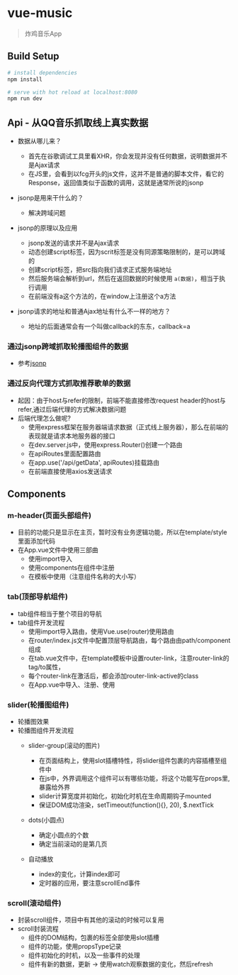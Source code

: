# vue-music

> 炸鸡音乐App

## Build Setup

``` bash
# install dependencies
npm install

# serve with hot reload at localhost:8080
npm run dev

```

## Api - 从QQ音乐抓取线上真实数据

* 数据从哪儿来？
    * 首先在谷歌调试工具里看XHR，你会发现并没有任何数据，说明数据并不是Ajax请求
    * 在JS里，会看到以fcg开头的js文件，这并不是普通的脚本文件，看它的Response，返回值类似于函数的调用，这就是通常所说的jsonp

* jsonp是用来干什么的？
    * 解决跨域问题

* jsonp的原理以及应用
    * jsonp发送的请求并不是Ajax请求
    * 动态创建script标签，因为scrit标签是没有同源策略限制的，是可以跨域的
    * 创建script标签，把src指向我们请求正式服务端地址
    * 然后服务端会解析到url，然后在返回数据的时候使用 `a(数据)`，相当于执行调用
    * 在前端没有a这个方法的，在window上注册这个a方法

* jsonp请求的地址和普通Ajax地址有什么不一样的地方？
    * 地址的后面通常会有一个叫做callback的东东，callback=a

### 通过jsonp跨域抓取轮播图组件的数据

* 参考[jsonp](https://github.com/webmodules/jsonp)

### 通过反向代理方式抓取推荐歌单的数据

* 起因：由于host与refer的限制，前端不能直接修改request header的host与refer,通过后端代理的方式解决数据问题
* 后端代理怎么做呢?
    * 使用express框架在服务器端请求数据（正式线上服务器），那么在前端的表现就是请求本地服务器的接口
    * 在dev.server.js中，使用express.Router()创建一个路由
    * 在apiRoutes里面配置路由
    * 在app.use('/api/getData', apiRoutes)挂载路由
    * 在前端直接使用axios发送请求


## Components

### m-header(页面头部组件)

* 目前的功能只是显示在主页，暂时没有业务逻辑功能，所以在template/style里面添加代码
* 在App.vue文件中使用三部曲
    * 使用import导入
    * 使用components在组件中注册
    * 在模板中使用（注意组件名称的大小写）

### tab(顶部导航组件)
* tab组件相当于整个项目的导航
* tab组件开发流程
    * 使用import导入路由，使用Vue.use(router)使用路由
    * 在router/index.js文件中配置顶层导航路由，每个路由由path/component组成
    * 在tab.vue文件中，在template模板中设置router-link，注意router-link的tag/to属性，
    * 每个router-link在激活后，都会添加router-link-active的class
    * 在App.vue中导入、注册、使用

### slider(轮播图组件)
* 轮播图效果
* 轮播图组件开发流程
    * slider-group(滚动的图片)
        * 在页面结构上，使用slot插槽特性，将slider组件包裹的内容插槽至组件中
        * 在js中，外界调用这个组件可以有哪些功能，将这个功能写在props里,暴露给外界
        * slider计算宽度并初始化，初始化时机在生命周期钩子mounted
        * 保证DOM成功渲染，setTimeout(function(){}, 20), $.nextTick

    * dots(小圆点)
        * 确定小圆点的个数
        * 确定当前滚动的是第几页
    
    * 自动播放
        * index的变化，计算index即可
        * 定时器的应用，要注意scrollEnd事件

### scroll(滚动组件)
* 封装scroll组件，项目中有其他的滚动的时候可以复用
* scroll封装流程
    * 组件的DOM结构，包裹的标签全部使用slot插槽
    * 组件的功能，使用propsType记录
    * 组件初始化的时机，以及一些事件的处理
    * 组件有新的数据，更新 -> 使用watch观察数据的变化，然后refresh

